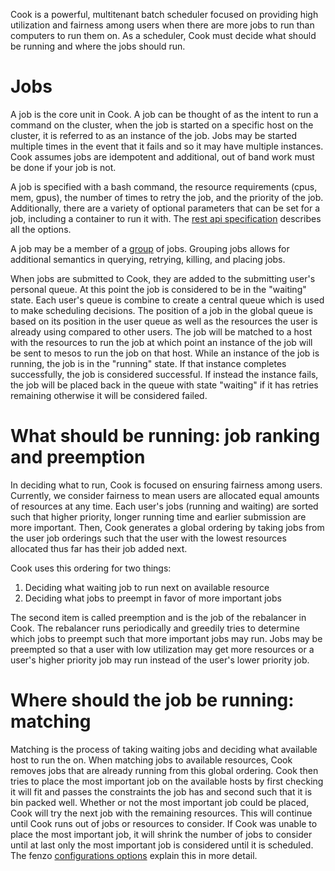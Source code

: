 Cook is a powerful, multitenant batch scheduler focused on providing high utilization and fairness among users when there are more jobs to run than computers to run them on. As a scheduler, Cook must decide what should be running and where the jobs should run.  

# Jobs

A job is the core unit in Cook. A job can be thought of as the intent to run a command on the cluster,
when the job is started on a specific host on the cluster, it is referred to as an instance of the job. Jobs may be started multiple times 
in the event that it fails and so it may have multiple instances. Cook assumes jobs are idempotent and additional, out of band work must 
be done if your job is not.

A job is specified with a bash command, the resource requirements (cpus, mem, gpus), the number of times to retry the job, 
and the priority of the job. Additionally, there are a variety of optional parameters that can be set for a job, including a container to
run it with. The [rest api specification](docs/scheduler-rest-api.adoc) describes all the options. 

A job may be a member of a [group](docs/groups.md) of jobs. Grouping jobs allows for additional semantics in querying, retrying, killing, and placing jobs. 

When jobs are submitted to Cook, they are added to the submitting user's personal queue. At this point the job is considered to be in the "waiting" state. Each user's queue is combine to create a central queue which is used to make scheduling decisions. The position of a job in the global queue is based on its position in the user queue as well as the resources the user is already using compared to other users. The job will be matched to a host with the resources to run the job at which point an instance of the job will be sent to mesos to run the job on that host. While an instance of the job is running, the job is in the "running" state. If that instance completes successfully, the job is considered successful. If instead the instance fails, the job will be placed back in the queue with state "waiting" if it has retries remaining otherwise it will be considered failed. 

# What should be running: job ranking and preemption

In deciding what to run, Cook is focused on ensuring fairness among users. Currently, we consider fairness to mean users are allocated equal amounts of resources at any time. Each user's jobs (running and waiting) are sorted such that higher priority, longer running time and earlier submission are more important. Then, Cook generates a global ordering by taking jobs from the user job orderings such that the user with the lowest resources allocated thus far has their job added next. 

Cook uses this ordering for two things:

1. Deciding what waiting job to run next on available resource
2. Deciding what jobs to preempt in favor of more important jobs 

The second item is called preemption and is the job of the rebalancer in Cook. The rebalancer runs periodically and greedily tries to determine which jobs to preempt such that more important jobs may run. Jobs may be preempted so that a user with low utilization may get more resources or a user's higher priority job may run instead of the user's lower priority job.

# Where should the job be running: matching

Matching is the process of taking waiting jobs and deciding what available host to run the on. When matching jobs to available resources, Cook removes jobs that are already running from this global ordering. Cook then tries to place the most important job on the available hosts by first checking it will fit and passes the constraints the job has and second such that it is bin packed well. Whether or not the most important job could be placed, Cook will try the next job with the remaining resources. This will continue until Cook runs out of jobs or resources to consider. If Cook was unable to place the most important job, it will shrink the number of jobs to consider until at last only the most important job is considered until it is scheduled. The fenzo [configurations options](docs/configuration.adoc) explain this in more detail. 




